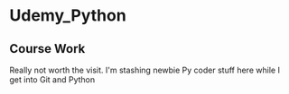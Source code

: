 # Udemy_Python
## Course Work

Really not worth the visit. I'm stashing newbie Py coder stuff here while I get into Git and Python
